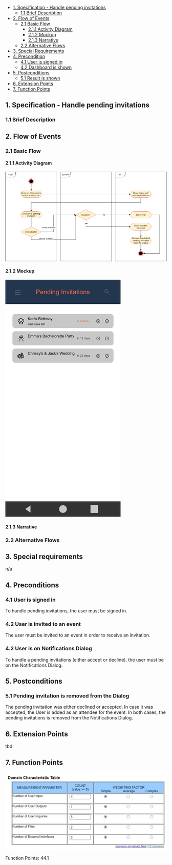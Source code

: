 - [1. Specification - Handle pending invitations](#1-specification-handle-pending-invitations)
    - [1.1 Brief Description](#11-brief-description)
- [2. Flow of Events](#2-flow-of-events)
    - [2.1 Basic Flow](#21-basic-flow)
        - [2.1.1 Activity Diagram](#211-activity-diagram)
        - [2.1.2 Mockup](#212-mockup)
        - [2.1.3 Narrative](#213-narrative)
    - [2.2 Alternative Flows](#21-alternative-flows)
- [3. Special Requirements](#3-special-requirements)
- [4. Precondition](#4-preconditions)
    - [4.1 User is signed in](#41-user-is-signed-in)
    - [4.2 Dashboard is shown](#42-dashboard-is-shown)
- [5. Postconditions](#5-postconditions)
    - [5.1 Result is shown](#51-result-is-shown)
- [6. Extension Points](#6-extension-points)
- [7. Function Points](#7-function-points)

## 1. Specification - Handle pending invitations
### 1.1 Brief Description

## 2. Flow of Events
### 2.1 Basic Flow
#### 2.1.1 Activity Diagram
![Activity Diagram](https://raw.githubusercontent.com/Honrix/PlandoraDocumentation/main/UCS/08_Handle%20Pending%20Invitations/Handle%20pending%20invitations.png)

#### 2.1.2 Mockup
![Mockup](https://raw.githubusercontent.com/Honrix/PlandoraDocumentation/main/UCS/Mockups/Pending%20Invitations.png)

#### 2.1.3 Narrative

### 2.2 Alternative Flows

## 3. Special requirements
n/a

## 4. Preconditions
### 4.1 User is signed in
To handle pending invitations, the user must be signed in.

### 4.2 User is invited to an event
The user must be invited to an event in order to receive an invitation. 

### 4.2 User is on Notifications Dialog
To handle a pending invitations (either accept or decline), the user must be on the Notifications Dialog. 

## 5. Postconditions
### 5.1 Pending invitation is removed from the Dialog
The pending invitation was either declined or accepted. In case it was accepted, the User is added as an attendee for the event.
In both cases, the pending invitations is removed from the Notifications Dialog.

## 6. Extension Points
tbd
## 7. Function Points
![Function Points](https://raw.githubusercontent.com/Honrix/PlandoraDocumentation/main/UCS/Function%20Points/Pending_Invitations_FP.png)

Function Points: 44.1
